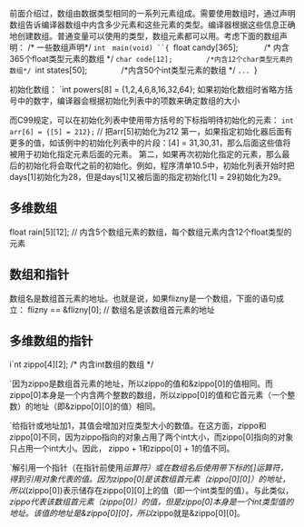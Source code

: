 前面介绍过，数组由数据类型相同的一系列元素组成。需要使用数组时，通过声明数组告诉编译器数组中内含多少元素和这些元素的类型。编译器根据这些信息正确地创建数组。普通变量可以使用的类型，数组元素都可以用。考虑下面的数组声明：
/* 一些数组声明*/
`int　main(void)
``{
`float candy[365];　　　 /* 内含365个float类型元素的数组 */
`char code[12];　　　　　/*内含12个char类型元素的数组*/
`int states[50];　　　　 /*内含50个int类型元素的数组 */
``...
``}

初始化数组：
`int powers[8] = {1,2,4,6,8,16,32,64};
如果初始化数组时省略方括号中的数字，编译器会根据初始化列表中的项数来确定数组的大小

而C99规定，可以在初始化列表中使用带方括号的下标指明待初始化的元素：
`int arr[6] = {[5] = 212};` // 把arr\[5]初始化为212
第一，如果指定初始化器后面有更多的值，如该例中的初始化列表中的片段：\[4] = 31,30,31，那么后面这些值将被用于初始化指定元素后面的元素。
第二，如果再次初始化指定的元素，那么最后的初始化将会取代之前的初始化。例如，程序清单10.5中，初始化列表开始时把days\[1]初始化为28，但是days\[1]又被后面的指定初始化\[1] = 29初始化为29。

## 多维数组

float rain\[5]\[12]; // 内含5个数组元素的数组，每个数组元素内含12个float类型的元素


## 数组和指针
数组名是数组首元素的地址。也就是说，如果flizny是一个数组，下面的语句成立：
flizny == &flizny\[0]; // 数组名是该数组首元素的地址

## 多维数组的指针
i`nt zippo[4][2]; /* 内含int数组的数组 */

`因为zippo是数组首元素的地址，所以zippo的值和&zippo[0]的值相同。而zippo[0]本身是一个内含两个整数的数组，所以zippo[0]的值和它首元素（一个整数）的地址（即&zippo[0][0]的值）相同。

`给指针或地址加1，其值会增加对应类型大小的数值。在这方面，zippo和zippo[0]不同，因为zippo指向的对象占用了两个int大小，而zippo[0]指向的对象只占用一个int大小。因此， zippo + 1和zippo[0] + 1的值不同。

`解引用一个指针（在指针前使用*运算符）或在数组名后使用带下标的[]运算符，得到引用对象代表的值。因为zippo[0]是该数组首元素（zippo[0][0]）的地址，所以*(zippo[0])表示储存在zippo[0][0]上的值（即一个int类型的值）。与此类似，*zippo代表该数组首元素（zippo[0]）的值，但是zippo[0]本身是一个int类型值的地址。该值的地址是&zippo[0][0]，所以*zippo就是&zippo[0][0]。